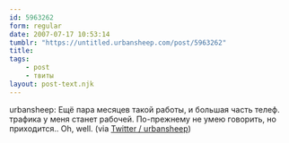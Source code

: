 ```yaml
---
id: 5963262
form: regular
date: 2007-07-17 10:53:14
tumblr: "https://untitled.urbansheep.com/post/5963262"
title:
tags:
    - post
    - твиты
layout: post-text.njk
---
```


<p>urbansheep: Ещё пара месяцев такой работы, и большая часть телеф. трафика у меня станет рабочей. По-прежнему не умею говорить, но приходится.. Oh, well. (via <a href="http://twitter.com/urbansheep/statuses/153703702">Twitter / urbansheep</a>)</p>


